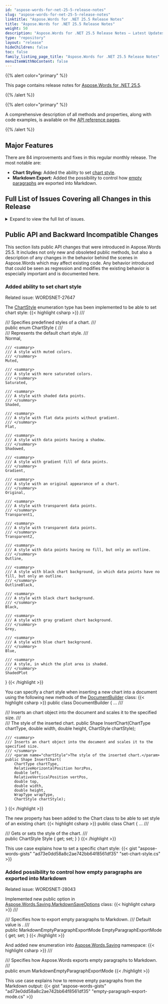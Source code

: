 ```yaml
---
id: "aspose-words-for-net-25-5-release-notes"
slug: "aspose-words-for-net-25-5-release-notes"
linktitle: "Aspose.Words for .NET 25.5 Release Notes"
title: "Aspose.Words for .NET 25.5 Release Notes"
weight: 50
description: "Aspose.Words for .NET 25.5 Release Notes – Latest Updates and Fixes in April 2025"
type: "repository"
layout: "release"
hideChildren: false
toc: false
family_listing_page_title: "Aspose.Words for .NET 25.5 Release Notes"
menuItemWithNoContent: false
---
```


{{% alert color="primary" %}}

This page contains release notes for [Aspose.Words for .NET 25.5](https://www.nuget.org/packages/Aspose.Words/25.5.0).

{{% /alert %}}


{{% alert color="primary" %}}

A comprehensive description of all methods and properties, along with code examples, is available on the [API reference pages](https://reference.aspose.com/words/net/).

{{% /alert %}}

## Major Features

There are 84 improvements and fixes in this regular monthly release. The most notable are:

- **Chart Styling:** Added the ability to set [chart style](https://reference.aspose.com/words/net/aspose.words.drawing.charts/chartstyle/).
- **Markdown Export:** Added the possibility to control how [empty paragraphs](https://reference.aspose.com/words/net/aspose.words.saving/markdownemptyparagraphexportmode/) are exported into Markdown.
 
## Full List of Issues Covering all Changes in this Release

<details>
<summary>Expand to view the full list of issues.</summary>

|Key|Summary|Category|
| :- | :- | :- |
|WORDSNET-28134|Consider providing an option to insert line break after every 76 characters in the base64 image representation|New Feature
|WORDSNET-27647|Add an ability to set chart style|New Feature
|WORDSNET-28124|Consider marking text box content with textbox tag|New Feature
|WORDSNET-28109|Support of rendering Waterfall ChartEx|New Feature
|WORDSNET-28034|Support MSO properties during import paragraphs|New Feature
|WORDSNET-28200|Remove Microsoft.Win32.Registry dependency for .NET 6 and latter |Enhancement
|WORDSNET-28061|Default setting for ChartEx|Enhancement
|WORDSNET-24870|Support MSO properties during import text|Enhancement
|WORDSNET-28063|Allow using images as an input in LowCode classes|Enhancement
|WORDSNET-9979|Provide PdfSaveOptions.EnableHTTPCompression in API|Bug
|WORDSNET-2231|Consider adding PdfOption.Linearization property|Bug
|WORDSNET-22099|Allow to Create PDF File with "Fast Web View" Set to Yes|Bug
|WORDSNET-21066|Linearization Property in PdfSaveOptions Class|Bug
|WORDSNET-27606|Page numbers in INDEX are incorrect if call update field once|Bug
|WORDSNET-27595|Page numbers in INDEX field are incorrect|Bug
|WORDSNET-27936|REF field value is not shown after updating fields|Bug
|WORDSNET-28089|Aspose.Words doesn't write w:clear on page break w:br elements in DOCX documents|Bug
|WORDSNET-28007|MS Word doesn't write w:equa Width attribute for w:cols element|Bug
|WORDSNET-28084|The output SVG document contains double id attribute in g element|Bug
|WORDSNET-27485|Improve text block detection upon importing PDF|Bug
|WORDSNET-28043|DOC to MD: Redundant empty lines in the output|Bug
|WORDSNET-28198|Background in WMF is rendered improperly|Bug
|WORDSNET-28181|Redundant font cloning|Bug
|WORDSNET-28099|Number of revision returned by Aspose.Words does not match MS Word|Bug
|WORDSNET-28098|Revision number returned by Aspose.Words does not match MS Word output|Bug
|WORDSNET-28097|Number of revision is incorrect|Bug
|WORDSNET-28096|Revision returned by Aspose.Words not match Word|Bug
|WORDSNET-28094|Aspose.Words returns number of revision which does not match MS Word|Bug
|WORDSNET-28093|Looks like revision count does not match the count provided by MS Word|Bug
|WORDSNET-27847|Wrong layout when converting particular RTF to PDF|Bug
|WORDSNET-28047|ArgumentOutOfRangeException when using regex replacing inside Run|Bug
|WORDSNET-28180|OcrException in the 'Aspose.Words.Pdf2Word.dll' |Bug
|WORDSNET-28177|Text wrapping around floaters is incorrect when text contains NoBreakHyphen |Bug
|WORDSNET-28157|Line break differs between DOCX and PDF|Bug
|WORDSNET-28191|StackOverflowException is thrown upon loading PDF document|Bug
|WORDSNET-28104|References are missing in TOC page reference when export to Markdown|Bug
|WORDSNET-27878|Multi-level category labels are rendered improperly|Bug
|WORDSNET-28062|NullReferenceException when converting 2nd page of input DOCS to fixed-HTML|Bug
|WORDSNET-27818|LINQ Reporting Engine - Performance issue on a large document|Bug
|WORDSNET-28006|Implement better support for br HTML element|Bug
|WORDSNET-27997|Implement import of page breaks|Bug
|WORDSNET-28050|Trailing br elements are imported incorrectly from MsoHtml|Bug
|WORDSNET-28005|Implement import of breaks into correct paragraph|Bug
|WORDSNET-28045|Break elements are imported incorrectly from MsoHtml|Bug
|WORDSNET-27747|Add support for loading of native lists with more than 9 levels|Bug
|WORDSNET-28207|Text position is incorrect after rendering |Bug
|WORDSNET-28056|List numbering differs from MS Word's result|Bug
|WORDSNET-28107|Importing of the lists differs from MS Word's result|Bug
|WORDSNET-28106|Aspose.Words imports lists not like MS Word does|Bug
|WORDSNET-28105|List item importing looks different then from MS Word's result|Bug
|WORDSNET-28076|List importing differs from MS Word's result|Bug
|WORDSNET-28055|List item formatting differs from MS Word's result|Bug
|WORDSNET-28176|When rendering a cloned APS tree, glyphs with the same font are not merged|Bug
|WORDSNET-28174|Add support for the "mso-outline-level" property of MsoHtml documents|Bug
|WORDSNET-28165|Apply 'w:hint="default"' when loading 'font-family' into a character style formatting from MsoHtml|Bug
|WORDSNET-28167|Add support for the "mso-no-proof" property when loading MsoHtml|Bug
|WORDSNET-28139|Add support for the "supportLineBreakNewLine" HTML contitional expression feature when loading MsoHtml|Bug
|WORDSNET-28137|Font formatting is not applied to BR elements with the "page-break-before:always" style loaded from MsoHtml|Bug
|WORDSNET-28151|Aliases of built-in styles are imported incorrectly from MsoHtml|Bug
|WORDSNET-28150|Linked built-in styles are imported incorrectly from MsoHtml|Bug
|WORDSNET-26498|Justification is incorrect after rendering|Bug
|WORDSNET-28127|RTL text position is incorrect after rendering|Bug
|WORDSNET-28065|Number of revision returned by Aspose.Words does not match MS Word|Bug
|WORDSNET-24803|Wrapping in OfficeMath is incorrect after rendering|Bug
|WORDSNET-28117|Compare result does not match MS Word output|Bug
|WORDSNET-28112|Bookmark is lost after comparing documents|Bug
|WORDSNET-28054|Excessive rotations are caused by rendering textboxes inside table cells with rotated content|Bug
|WORDSNET-28078|br element with "clear" attribute is not imported as a text wrapping line break from MsoHtml|Bug
|WORDSNET-27968|Field code is rendered in the output|Bug
|WORDSNET-16892|Processing floater table before stretcher line in 2013 mode|Bug
|WORDSNET-19388|Page with Picture missing after Aspose.Words convert to PDF|Bug
|WORDSNET-27913|Image is lost in output|Bug
|WORDSNET-27026|Suppress extra line spacing the way WordPerfect 5.x does - incorrect line heights on conversion to PDF|Bug
|WORDSNET-28113|Content is invisible after rendering|Bug
|WORDSNET-28087|Hide properties for ImageWatermarkOptions and TextWatermarkOptions for WatermarkerContext|Bug
|WORDSNET-27990|DOCX to PDF: Charts description is not rendered correctly |Bug
|WORDSNET-28088|Missed comments for Processor.To(List<Stream>, SaveOptions)|Bug
|WORDSNET-28064|FileCorruptedException is thrown upon loading DOCX document|Bug
|WORDSNET-28067|Content in SVG is lost|Bug
|WORDSNET-28184|InvalidOperationException is thrown when json value contains decimal dot|Bug
|WORDSNET-28030|HTML to PDF row height increased|Bug
|WORDSNET-25990|NullReferenceException is thrown upon calling UpdateFields|Bug
|WORDSNET-27781|Improve loading of style formatting when 'mso-style-name' references a built-in style|Bug
|WORDSNET-25988|NullReferenceException is thrown upon updating field in the document|Bug
</details>

## Public API and Backward Incompatible Changes

This section lists public API changes that were introduced in Aspose.Words 25.5. It includes not only new and obsoleted public methods, but also a description of any changes in the behavior behind the scenes in Aspose.Words which may affect existing code. Any behavior introduced that could be seen as regression and modifies the existing behavior is especially important and is documented here.

### Added ability to set chart style

Related issue: WORDSNET-27647

The [ChartStyle](https://reference.aspose.com/words/net/aspose.words.drawing.charts/chartstyle/) enumeration type has been implemented to be able to set chart style:
{{< highlight csharp >}}
/// <summary>
/// Specifies predefined styles of a chart.
/// </summary>
public enum ChartStyle
{
    /// <summary>
    /// Represents the default chart style.
    /// </summary>
    Normal,

    /// <summary>
    /// A style with muted colors.
    /// </summary>
    Muted,

    /// <summary>
    /// A style with more saturated colors.
    /// </summary>
    Saturated,

    /// <summary>
    /// A style with shaded data points.
    /// </summary>
    Shaded,

    /// <summary>
    /// A style with flat data points without gradient.
    /// </summary>
    Flat,

    /// <summary>
    /// A style with data points having a shadow.
    /// </summary>
    Shadowed,

    /// <summary>
    /// A style with gradient fill of data points.
    /// </summary>
    Gradient,

    /// <summary>
    /// A style with an original appearance of a chart.
    /// </summary>
    Original,

    /// <summary>
    /// A style with transparent data points.
    /// </summary>
    Transparent1,

    /// <summary>
    /// A style with transparent data points.
    /// </summary>
    Transparent2,

    /// <summary>
    /// A style with data points having no fill, but only an outline.
    /// </summary>
    Outline,

    /// <summary>
    /// A style with black chart background, in which data points have no fill, but only an outline.
    /// </summary>
    OutlineBlack,

    /// <summary>
    /// A style with black chart background.
    /// </summary>
    Black,

    /// <summary>
    /// A style with gray gradient chart background.
    /// </summary>
    Grey,

    /// <summary>
    /// A style with blue chart background.
    /// </summary>
    Blue,

    /// <summary>
    /// A style, in which the plot area is shaded.
    /// </summary>
    ShadedPlot
}
{{< /highlight >}}

You can specify a chart style when inserting a new chart into a document using the following new methods of the [DocumentBuilder](https://reference.aspose.com/words/net/aspose.words/documentbuilder/) class:
{{< highlight csharp >}}
public class DocumentBuilder
{
    ...
    /// <summary>
    /// Inserts an chart object into the document and scales it to the specified size.
    /// </summary>
    /// <param name="chartStyle">The style of the inserted chart.</param>
    public Shape InsertChart(ChartType chartType, double width, double height, ChartStyle chartStyle);

    /// <summary>
    /// Inserts an chart object into the document and scales it to the specified size.
    /// </summary>
    /// <param name="chartStyle">The style of the inserted chart.</param>
    public Shape InsertChart(
        ChartType chartType,
        RelativeHorizontalPosition horzPos,
        double left,
        RelativeVerticalPosition vertPos,
        double top,
        double width,
        double height,
        WrapType wrapType,
        ChartStyle chartStyle);
}
{{< /highlight >}}

The new property has been added to the Chart class to be able to set style of an existing chart:
{{< highlight csharp >}}
public class Chart
{
    ...
    /// <summary>
    /// Gets or sets the style of the chart.
    /// </summary>
    public ChartStyle Style { get; set; }
}
{{< /highlight >}}

This use case explains how to set a specific chart style:
{{< gist "aspose-words-gists" "ad73e0dd58a8c2ae742bb64f8561df35" "set-chart-style.cs" >}}

### Added possibility to control how empty paragraphs are exported into Markdown

Related issue: WORDSNET-28043

Implemented new public option in [Aspose.Words.Saving.MarkdownSaveOptions](https://reference.aspose.com/words/net/aspose.words.saving/markdownsaveoptions/markdownsaveoptions/) class:
{{< highlight csharp >}}
/// <summary>
/// Specifies how to export empty paragraphs to Markdown.
/// Default value is <see cref="MarkdownEmptyParagraphExportMode.EmptyLine"/>.
/// </summary>
public MarkdownEmptyParagraphExportMode EmptyParagraphExportMode { get; set; }
{{< /highlight >}}

And added new enumeration into [Aspose.Words.Saving](https://reference.aspose.com/words/net/aspose.words.saving/) namespace:
{{< highlight csharp >}}
/// <summary>
/// Specifies how Aspose.Words exports empty paragraphs to Markdown.
/// </summary>
public enum MarkdownEmptyParagraphExportMode
{{< /highlight >}}

This use case explains how to remove empty paragraphs from the Markdown output:
{{< gist "aspose-words-gists" "ad73e0dd58a8c2ae742bb64f8561df35" "empty-paragraph-export-mode.cs" >}}